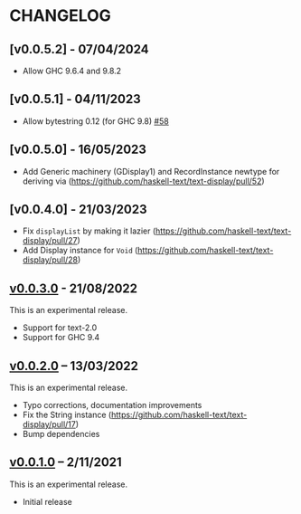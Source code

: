 # CHANGELOG

## [v0.0.5.2] - 07/04/2024

* Allow GHC 9.6.4 and 9.8.2

## [v0.0.5.1] - 04/11/2023

*  Allow bytestring 0.12 (for GHC 9.8) [#58](https://github.com/haskell-text/text-display/pull/58)

## [v0.0.5.0] - 16/05/2023

* Add Generic machinery (GDisplay1) and RecordInstance newtype for deriving via (https://github.com/haskell-text/text-display/pull/52)

## [v0.0.4.0] - 21/03/2023

* Fix `displayList` by making it lazier (https://github.com/haskell-text/text-display/pull/27)
* Add Display instance for `Void` (https://github.com/haskell-text/text-display/pull/28)

## [v0.0.3.0] - 21/08/2022

This is an experimental release.

* Support for text-2.0
* Support for GHC 9.4

## [v0.0.2.0] – 13/03/2022

This is an experimental release.

* Typo corrections, documentation improvements
* Fix the String instance (https://github.com/haskell-text/text-display/pull/17)
* Bump dependencies

## [v0.0.1.0] – 2/11/2021

This is an experimental release.

* Initial release

[Unreleased]: https://github.com/kleidukos/text-display/compare/v0.0.1.0...HEAD
[v0.0.1.0]: https://github.com/kleidukos/text-display/releases/tag/v0.0.1.0
[v0.0.2.0]: https://github.com/kleidukos/text-display/releases/tag/v0.0.2.0
[v0.0.3.0]: https://github.com/kleidukos/text-display/releases/tag/v0.0.3.0

